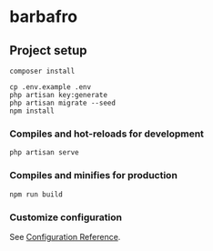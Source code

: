# barbafro

## Project setup
```
composer install

cp .env.example .env
php artisan key:generate
php artisan migrate --seed
npm install
```

### Compiles and hot-reloads for development
```
php artisan serve
```

### Compiles and minifies for production
```
npm run build
```

### Customize configuration
See [Configuration Reference](https://cli.vuejs.org/config/).
